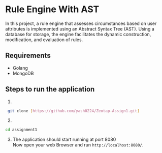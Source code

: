 # Rule Engine With AST
In this project, a rule engine that assesses circumstances based on user attributes is implemented using an Abstract Syntax Tree (AST). Using a database for storage, the engine facilitates the dynamic construction, modification, and evaluation of rules.


## Requirements
- Golang
- MongoDB

## Steps to run the application

1.

```bash
 git clone [https://github.com/yash0224/Zeotap-Assign1.git]
```

2.

```bash
cd assignment1
```

3. The application should start running at port 8080  
Now open your web Browser and run ``http://localhost:8080/``.

